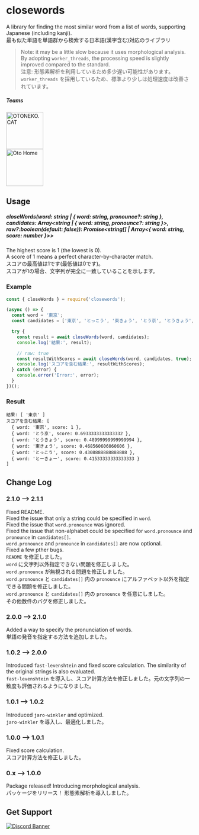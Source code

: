 # closewords
A library for finding the most similar word from a list of words, supporting Japanese (including kanji).<br>
最も似た単語を単語群から検索する日本語(漢字含む)対応のライブラリ

> Note: it may be a little slow because it uses morphological analysis. By adopting `worker_threads`, the processing speed is slightly improved compared to the standard.<br>
> 注意: 形態素解析を利用しているため多少遅い可能性があります。`worker_threads` を採用しているため、標準より少しは処理速度は改善されています。

##### Teams
<a href="https://oto.pet/"><img src="https://www.otoneko.cat/img/logo.png" alt="OTONEKO.CAT" style="display: block; width: auto; height: 100px;"/></a>
<a href="https://www.otoho.me/"><img src="https://www.otoho.me/img/logo.png" alt="Oto Home" style="display: block; width: auto; height: 100px;"/></a>

## Usage
##### **closeWords(word: string | { word: string, pronounce?: string }, candidates: Array\<string | { word: string, pronounce?: string }\>, raw?:boolean(default: false)): Promise\<string[] | Array\<{ word: string, score: number }\>\>**
The highest score is 1 (the lowest is 0).<br>
A score of 1 means a perfect character-by-character match.<br>
スコアの最高値は1です(最低値は0です)。<br>
スコアが1の場合、文字列が完全に一致していることを示します。

### Example
```js
const { closeWords } = require('closewords');

(async () => {
  const word = '東京';
  const candidates = ['東京', 'とっこう', '東きょう', 'とう京', 'とうきょう', 'とーきょー'];

  try {
    const result = await closeWords(word, candidates);
    console.log('結果:', result);

    // raw: true
    const resultWithScores = await closeWords(word, candidates, true);
    console.log('スコアを含む結果:', resultWithScores);
  } catch (error) {
    console.error('Error:', error);
  }
})();
```

### Result
```
結果: [ '東京' ]
スコアを含む結果: [
  { word: '東京', score: 1 },
  { word: 'とう京', score: 0.6933333333333332 },
  { word: 'とうきょう', score: 0.48999999999999994 },
  { word: '東きょう', score: 0.468560606060606 },
  { word: 'とっこう', score: 0.4308888888888888 },
  { word: 'とーきょー', score: 0.41533333333333333 }
]
```

## Change Log
### 2.1.0 --> 2.1.1
Fixed README.<br>
Fixed the issue that only a string could be specified in `word`.<br>
Fixed the issue that `word.pronounce` was ignored.<br>
Fixed the issue that non-alphabet could be specified for `word.pronounce` and `pronounce` in `candidates[]`.<br>
`word.pronounce` and `pronounce` in `candidates[]` are now optional.<br>
Fixed a few pther bugs.<br>
`README` を修正しました。<br>
`word` に文字列以外指定できない問題を修正しました。<br>
`word.pronounce` が無視される問題を修正しました。<br>
`word.pronounce` と `candidates[]` 内の `pronounce` にアルファベット以外を指定できる問題を修正しました。<br>
`word.pronounce` と `candidates[]` 内の `pronounce` を任意にしました。<br>
その他数件のバグを修正しました。
### 2.0.0 --> 2.1.0
Added a way to specify the pronunciation of words.<br>
単語の発音を指定する方法を追加しました。
### 1.0.2 --> 2.0.0
Introduced `fast-levenshtein` and fixed score calculation. The similarity of the original strings is also evaluated.<br>
`fast-levenshtein` を導入し、スコア計算方法を修正しました。元の文字列の一致度も評価されるようになりました。
### 1.0.1 --> 1.0.2
Introduced `jaro-winkler` and optimized.<br>
`jaro-winkler` を導入し、最適化しました。
### 1.0.0 --> 1.0.1
Fixed score calculation.<br>
スコア計算方法を修正しました。
### 0.x --> 1.0.0
Package released! Introducing morphological analysis.<br>
パッケージをリリース！ 形態素解析を導入しました。
## Get Support
<a href="https://discord.gg/yKW8wWKCnS"><img src="https://discordapp.com/api/guilds/1005287561582878800/widget.png?style=banner4" alt="Discord Banner"/></a>
